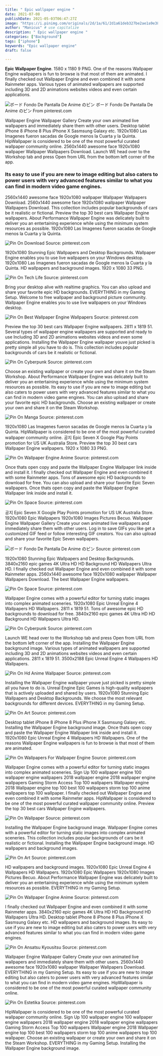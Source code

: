```yaml
---
title: " Epic wallpaper engine "
date: 2021-07-08
publishDate: 2021-05-03T06:47:27Z
image: "https://i.pinimg.com/originals/2d/1a/61/2d1a61deb327be2ae1a9e387517a1db3.jpg"
author: "Manicus" # use capitalize
description: " Epic wallpaper engine "
categories: ["Background"]
tags: ["iphone"]
keywords: "Epic wallpaper engine"
draft: false

---
```



**Epic Wallpaper Engine**. 1580 x 1180 9 PNG. One of the reasons Wallpaper Engine wallpapers is fun to browse is that most of them are animated. I finally checked out Wallpaper Engine and even combined it with some Rainmeter apps. Various types of animated wallpapers are supported including 3D and 2D animations websites videos and even certain applications.

![ボード Fondo De Pantalla De Anime のピン](https://i.pinimg.com/originals/5f/55/b8/5f55b81176182e3a2ce0cb09ac2095eb.png "ボード Fondo De Pantalla De Anime のピン")
ボード Fondo De Pantalla De Anime のピン From pinterest.com


Wallpaper Engine Wallpaper Gallery Create your own animated live wallpapers and immediately share them with other users. Desktop tablet iPhone 8 iPhone 8 Plus iPhone X Sasmsung Galaxy etc. 1920x1080 Las Imagenes fueron sacadas de Google menos la Cuarta y la Quinta. HipWallpaper is considered to be one of the most powerful curated wallpaper community online. 2560x1440 awesome face 1920x1080 wallpaper Wallpaper Wallpapers Download. Launch WE head over to the Workshop tab and press Open from URL from the bottom left corner of the app.

### Its easy to use if you are new to image editing but also caters to power users with very advanced features similar to what you can find in modern video game engines.

2560x1440 awesome face 1920x1080 wallpaper Wallpaper Wallpapers Download. 2560x1440 awesome face 1920x1080 wallpaper Wallpaper Wallpapers Download. This collection includes popular backgrounds of cars be it realistic or fictional. Preview the top 30 best cars Wallpaper Engine wallpapers. About Performance Wallpaper Engine was delicately built to deliver you an entertaining experience while using the minimum system resources as possible. 1920x1080 Las Imagenes fueron sacadas de Google menos la Cuarta y la Quinta.


![Pin On Download](https://i.pinimg.com/originals/51/89/47/518947851275ca3fbb8c8a055ee5acc9.jpg "Pin On Download")
Source: pinterest.com

1920x1080 Stunning Epic Wallpapers and Desktop Backgrounds. Wallpaper Engine enables you to use live wallpapers on your Windows desktop. 1920x1080 Las Imagenes fueron sacadas de Google menos la Cuarta y la Quinta. HD wallpapers and background images. 1920 x 1080 33 PNG.

![Pin On Tech Life](https://i.pinimg.com/originals/f2/8c/db/f28cdb3bc2662a3b711b409ff204ccbb.jpg "Pin On Tech Life")
Source: pinterest.com

Bring your desktop alive with realtime graphics. You can also upload and share your favorite epic HD backgrounds. EVERYTHING in my Gaming Setup. Welcome to free wallpaper and background picture community. Wallpaper Engine enables you to use live wallpapers on your Windows desktop.

![Pin On Best Wallpaper Engine Wallpapers](https://i.pinimg.com/originals/be/5f/02/be5f02d46cc8b1fba4f6c8aefa89c1f9.jpg "Pin On Best Wallpaper Engine Wallpapers")
Source: pinterest.com

Preview the top 30 best cars Wallpaper Engine wallpapers. 2811 x 1819 51. Several types of wallpaper engine wallpapers are supported and ready to use Including 3D and 2D animations websites videos and even some applications. Installing the Wallpaper Engine wallpaper youve just picked is pretty simple all you have to do is. This collection includes popular backgrounds of cars be it realistic or fictional.

![Pin On Cyberpunk](https://i.pinimg.com/736x/32/79/2f/32792f147136905b08948f8463aa7913.jpg "Pin On Cyberpunk")
Source: pinterest.com

Choose an existing wallpaper or create your own and share it on the Steam Workshop. About Performance Wallpaper Engine was delicately built to deliver you an entertaining experience while using the minimum system resources as possible. Its easy to use if you are new to image editing but also caters to power users with very advanced features similar to what you can find in modern video game engines. You can also upload and share your favorite epic HD backgrounds. Choose an existing wallpaper or create your own and share it on the Steam Workshop.

![Pin On Manga](https://i.pinimg.com/originals/ef/c1/b6/efc1b64bb783f42b405bcb4e04f73e18.jpg "Pin On Manga")
Source: pinterest.com

1920x1080 Las Imagenes fueron sacadas de Google menos la Cuarta y la Quinta. HipWallpaper is considered to be one of the most powerful curated wallpaper community online. 공지 Epic Seven X Google Play Points promotion for US UK Australia Store. Preview the top 30 best cars Wallpaper Engine wallpapers. 1920 x 1080 33 PNG.

![Pin On Wallpaper Engine Anime](https://i.pinimg.com/originals/23/22/50/2322500d0eb20913b45bdfa5ce5777b0.jpg "Pin On Wallpaper Engine Anime")
Source: pinterest.com

Once thats open copy and paste the Wallpaper Engine Wallpaper link inside and install it. I finally checked out Wallpaper Engine and even combined it with some Rainmeter apps. Tons of awesome epic HD backgrounds to download for free. You can also upload and share your favorite Epic Seven wallpapers. Once thats open copy and paste the Wallpaper Engine Wallpaper link inside and install it.

![Pin On Space](https://i.pinimg.com/736x/e2/6f/29/e26f2931d3ecfbf0f1b21dfc1043c43b.jpg "Pin On Space")
Source: pinterest.com

공지 Epic Seven X Google Play Points promotion for US UK Australia Store. 1920x1080 Epic Wallpapers 1920x1080 Images Pictures Becuo. Wallpaper Engine Wallpaper Gallery Create your own animated live wallpapers and immediately share them with other users. Log in to save GIFs you like get a customized GIF feed or follow interesting GIF creators. You can also upload and share your favorite Epic Seven wallpapers.

![ボード Fondo De Pantalla De Anime のピン](https://i.pinimg.com/originals/5f/55/b8/5f55b81176182e3a2ce0cb09ac2095eb.png "ボード Fondo De Pantalla De Anime のピン")
Source: pinterest.com

1920x1080 Stunning Epic Wallpapers and Desktop Backgrounds. 3840x2160 epic games 4K Ultra HD HD Background HD Wallpapers Ultra HD. I finally checked out Wallpaper Engine and even combined it with some Rainmeter apps. 2560x1440 awesome face 1920x1080 wallpaper Wallpaper Wallpapers Download. The best Wallpaper Engine wallpapers.

![Pin On Space](https://i.pinimg.com/736x/e9/42/f1/e942f17022ad918457aba17dc1e1c961.jpg "Pin On Space")
Source: pinterest.com

Wallpaper Engine comes with a powerful editor for turning static images into complex animated sceneries. 1920x1080 Epic Unreal Engine 4 Wallpapers HD Wallpapers. 2811 x 1819 51. Tons of awesome epic HD backgrounds to download for free. 3840x2160 epic games 4K Ultra HD HD Background HD Wallpapers Ultra HD.

![Pin On Cyberpunk](https://i.pinimg.com/736x/ee/df/ae/eedfae7c8be21a346daaf231660a5894.jpg "Pin On Cyberpunk")
Source: pinterest.com

Launch WE head over to the Workshop tab and press Open from URL from the bottom left corner of the app. Installing the Wallpaper Engine background image. Various types of animated wallpapers are supported including 3D and 2D animations websites videos and even certain applications. 2811 x 1819 51. 3500x2188 Epic Unreal Engine 4 Wallpapers HD Wallpapers.

![Pin On Hd Anime Wallpaper](https://i.pinimg.com/originals/c2/f1/88/c2f188cd7be5af3bcfa8cd832fe12013.png "Pin On Hd Anime Wallpaper")
Source: pinterest.com

Installing the Wallpaper Engine wallpaper youve just picked is pretty simple all you have to do is. Unreal Engine Epic Games is high-quality wallpapers that is actively uploaded and shared by users. 1920x1080 Stunning Epic Wallpapers and Desktop Backgrounds. We choose the most relevant backgrounds for different devices. EVERYTHING in my Gaming Setup.

![Pin On Art](https://i.pinimg.com/736x/d1/0c/a0/d10ca0d3da588a839c989b628fd84978.jpg "Pin On Art")
Source: pinterest.com

Desktop tablet iPhone 8 iPhone 8 Plus iPhone X Sasmsung Galaxy etc. Installing the Wallpaper Engine background image. Once thats open copy and paste the Wallpaper Engine Wallpaper link inside and install it. 1920x1080 Epic Unreal Engine 4 Wallpapers HD Wallpapers. One of the reasons Wallpaper Engine wallpapers is fun to browse is that most of them are animated.

![Pin On Wallpapers For Wallpaper Engine](https://i.pinimg.com/originals/68/da/f0/68daf0368a07c66042a6f0a28bf7755f.jpg "Pin On Wallpapers For Wallpaper Engine")
Source: pinterest.com

Wallpaper Engine comes with a powerful editor for turning static images into complex animated sceneries. Sign Up 100 wallpaper engine 100 wallpaper engine wallpapers 2018 wallpaper engine 2018 wallpaper engine wallpapers Gaming Storm Access Top 100 wallpapers Wallpaper engine 2018 Wallpaper engine top 100 best 100 wallpapers storm top 100 anime wallpapers top 100 wallpaper. I finally checked out Wallpaper Engine and even combined it with some Rainmeter apps. HipWallpaper is considered to be one of the most powerful curated wallpaper community online. Preview the top 30 best cars Wallpaper Engine wallpapers.

![Pin On Wallpaper](https://i.pinimg.com/736x/85/35/cc/8535cc4d519820e15eb6216173ab0383.jpg "Pin On Wallpaper")
Source: pinterest.com

Installing the Wallpaper Engine background image. Wallpaper Engine comes with a powerful editor for turning static images into complex animated sceneries. This collection includes popular backgrounds of cars be it realistic or fictional. Installing the Wallpaper Engine background image. HD wallpapers and background images.

![Pin On Art](https://i.pinimg.com/736x/0a/9e/24/0a9e24a72c9621f36e647d0c382ed787.jpg "Pin On Art")
Source: pinterest.com

HD wallpapers and background images. 1920x1080 Epic Unreal Engine 4 Wallpapers HD Wallpapers. 1920x1080 Epic Wallpapers 1920x1080 Images Pictures Becuo. About Performance Wallpaper Engine was delicately built to deliver you an entertaining experience while using the minimum system resources as possible. EVERYTHING in my Gaming Setup.

![Pin On Wallpaper Engine Anime](https://i.pinimg.com/474x/4d/b7/0b/4db70bdaac5b1d8bbffca59ebfa5ffad.jpg "Pin On Wallpaper Engine Anime")
Source: pinterest.com

I finally checked out Wallpaper Engine and even combined it with some Rainmeter apps. 3840x2160 epic games 4K Ultra HD HD Background HD Wallpapers Ultra HD. Desktop tablet iPhone 8 iPhone 8 Plus iPhone X Sasmsung Galaxy etc. HD wallpapers and background images. Its easy to use if you are new to image editing but also caters to power users with very advanced features similar to what you can find in modern video game engines.

![Pin On Ansatsu Kyousitsu](https://i.pinimg.com/originals/eb/0d/b7/eb0db79229192d690659c5d99e54fc7a.png "Pin On Ansatsu Kyousitsu")
Source: pinterest.com

Wallpaper Engine Wallpaper Gallery Create your own animated live wallpapers and immediately share them with other users. 2560x1440 awesome face 1920x1080 wallpaper Wallpaper Wallpapers Download. EVERYTHING in my Gaming Setup. Its easy to use if you are new to image editing but also caters to power users with very advanced features similar to what you can find in modern video game engines. HipWallpaper is considered to be one of the most powerful curated wallpaper community online.

![Pin On Estetika](https://i.pinimg.com/originals/2d/1a/61/2d1a61deb327be2ae1a9e387517a1db3.jpg "Pin On Estetika")
Source: pinterest.com

HipWallpaper is considered to be one of the most powerful curated wallpaper community online. Sign Up 100 wallpaper engine 100 wallpaper engine wallpapers 2018 wallpaper engine 2018 wallpaper engine wallpapers Gaming Storm Access Top 100 wallpapers Wallpaper engine 2018 Wallpaper engine top 100 best 100 wallpapers storm top 100 anime wallpapers top 100 wallpaper. Choose an existing wallpaper or create your own and share it on the Steam Workshop. EVERYTHING in my Gaming Setup. Installing the Wallpaper Engine background image.

